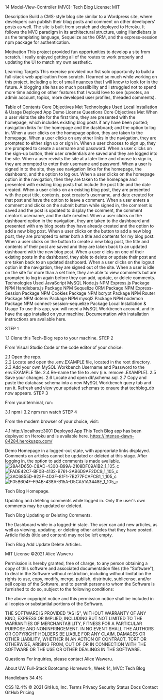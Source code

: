 14 Model-View-Controller (MVC): Tech Blog
License: MIT

Description
Build a CMS-style blog site similar to a Wordpress site, where developers can publish their blog posts and comment on other developers’ posts as well. The site is built from scratch and deployed to Heroku. It follows the MVC paradigm in its architectural structure, using Handlebars.js as the templating language, Sequelize as the ORM, and the express-session npm package for authentication.

Motivation
This project provided fun opportunities to develop a site from scratch. I really enjoyed getting all of the routes to work properly and updating the UI to match my own aesthetic.

Learning Targets
This exercise provided our fist solo opportunity to build a full-stack web application from scratch. I learned so much while working on this project, including a lot of small nuances that I will know to look for in the future. A blogging site has so much possilbility and I struggled not to spend more time adding on other features that I would love to see (upvotes, an admin account, topics, more developed user profiles, threaded comments).

Table of Contents
Core Objectives Met
Technologies Used
Local Installation & Usage
Deployed App
Demo
License
Questions
Core Objectives Met
When a user visits the site for the first time, they are presented with the homepage, which includes existing blog posts if any have been posted; navigation links for the homepage and the dashboard; and the option to log in.
When a user clicks on the homepage option, they are taken to the homepage.
When a user clicks on any other links in the navigation, they are prompted to either sign up or sign in.
When a user chooses to sign up, they are prompted to create a username and password.
When a user clicks on the sign-up button, their user credentials are saved and they are logged into the site.
When a user revisits the site at a later time and choose to sign in, they are prompted to enter their username and password.
When a user is signed in to the site, they see navigation links for the homepage, the dashboard, and the option to log out.
When a user clicks on the homepage option in the navigation, then they are taken to the homepage and presented with existing blog posts that include the post title and the date created.
When a user clicks on an existing blog post, they are presented with the post title, contents, post creator’s username, and date created for that post and have the option to leave a comment.
When a user enters a comment and clicks on the submit button while signed in, the comment is saved and the post is updated to display the comment, the comment creator’s username, and the date created.
When a user clicks on the dashboard option in the navigation, they are taken to the dashboard and presented with any blog posts they have already created and the option to add a new blog post.
When a user clicks on the button to add a new blog post, they are prompted to enter both a title and contents for my blog post.
When a user clicks on the button to create a new blog post, the title and contents of their post are saved and they are taken back to an updated dashboard with the new blog post.
When a user clicks on one of their existing posts in the dashboard, they able to delete or update their post and are taken back to an updated dashboard.
When a user clicks on the logout option in the navigation, they are signed out of the site.
When a user is idle on the site for more than a set time, they are able to view comments but are prompted to log in again before they can add, update, or delete comments.
Technologies Used
JavaScript
MySQL
Node.js
NPM Express.js Package
NPM Handlebars.js Package
NPM Sequelize ORM Package
NPM Express-Session Package
NPM Cookies Package
NPM bcrypt Package
NPM Router Package
NPM dotenv Package
NPM mysql2 Package
NPM nodemon Package
NPM connect-session-sequelize Package
Local Installation & Usage
To use this app, you will need a MySQL Workbench account, and to have the app installed on your machine. Documentation with installation instructions are available here.

STEP 1

1.1 Clone this Tech-Blog repo to your machine.
STEP 2

From Visual Studio Code or the code editor of your choice:

2.1 Open the repo.  
2.2 Locate and open the .env.EXAMPLE file, located in the root directory.
2.3 Add your own MySQL Workbench Username and Password to the env.EXAMPLE file.
2.4 Re-name the file to .env (i.e. remove .EXAMPLE).
2.5 Save your changes.
2.6 Locate and open db\schema.sql.
2.7 Copy and paste the database schema into a new MySQL Workbench query tab and run it. Refresh and view your updated schemas to ensure that techblog_db now appears.
STEP 3

From your terminal, run:

3.1 npm i
3.2 npm run watch
STEP 4

From the modern browser of your choice, visit:

4.1 http://localhost:3001
Deployed App
This Tech Blog app has been deployed on Heroku and is available here. https://intense-dawn-84284.herokuapp.com/

Demo
Homepage in a logged-out state, with appropriate links displayed. Comments on articles cannot be updated or deleted at this stage. After logging in, the option to add comments is made available.
![28A4D650-C8AD-4300-B99A-2108DF09A1B2_1_105_c](https://user-images.githubusercontent.com/80792502/132409267-098baf0c-0f33-4f0f-8015-d5ab6a6bd4f0.jpeg)
![FADE42C7-BF0B-4132-B761-3AB6D9AF2DC9_1_105_c](https://user-images.githubusercontent.com/80792502/132409505-e8fd599a-a6d6-4811-a633-408bfdd5fa13.jpeg)
![3AC6855D-922F-4D3F-81F1-7B277FCAFCB1_1_105_c](https://user-images.githubusercontent.com/80792502/132409511-77918742-980a-4f66-9039-fec3a375f547.jpeg)
![F05B604F-F94B-438A-B15A-D5CA51A3448E_1_105_c](https://user-images.githubusercontent.com/80792502/132409517-35dd14b5-b42a-4798-a48e-39883f9d99e2.jpeg)



Tech Blog Homepage.

Updating and deleting comments while logged in. Only the user's own comments may be updated or deleted.

Tech Blog Updating or Deleting Comments.

The Dashboard while in a logged-in state. The user can add new articles, as well as viewing, updating, or deleting other articles that they have posted. Article fields (title and content) may not be left empty.

Tech Blog Add Update Delete Articles.

MIT License
©2021 Alice Waweru

Permission is hereby granted, free of charge, to any person obtaining a copy of this software and associated documentation files (the "Software"), to deal in the Software without restriction, including without limitation the rights to use, copy, modify, merge, publish, distribute, sublicense, and/or sell copies of the Software, and to permit persons to whom the Software is furnished to do so, subject to the following conditions:

The above copyright notice and this permission notice shall be included in all copies or substantial portions of the Software.

THE SOFTWARE IS PROVIDED "AS IS", WITHOUT WARRANTY OF ANY KIND, EXPRESS OR IMPLIED, INCLUDING BUT NOT LIMITED TO THE WARRANTIES OF MERCHANTABILITY, FITNESS FOR A PARTICULAR PURPOSE AND NONINFRINGEMENT. IN NO EVENT SHALL THE AUTHORS OR COPYRIGHT HOLDERS BE LIABLE FOR ANY CLAIM, DAMAGES OR OTHER LIABILITY, WHETHER IN AN ACTION OF CONTRACT, TORT OR OTHERWISE, ARISING FROM, OUT OF OR IN CONNECTION WITH THE SOFTWARE OR THE USE OR OTHER DEALINGS IN THE SOFTWARE.

Questions
For inquiries, please contact Alice Waweru.

About
UW Full-Stack Bootcamp Homework, Week 14, MVC: Tech Blog


Handlebars
34.4%
 
CSS
12.4%
© 2021 GitHub, Inc.
Terms
Privacy
Security
Status
Docs
Contact GitHub
Pricing
